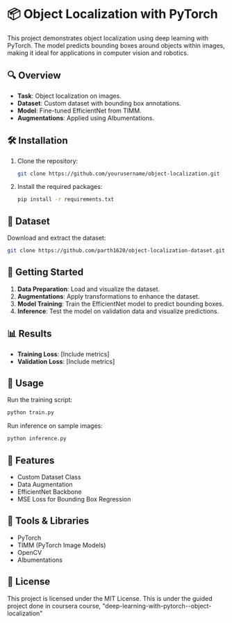 # 📦 Object Localization with PyTorch

This project demonstrates object localization using deep learning with PyTorch. The model predicts bounding boxes around objects within images, making it ideal for applications in computer vision and robotics.

## 🔍 Overview

- **Task**: Object localization on images.
- **Dataset**: Custom dataset with bounding box annotations.
- **Model**: Fine-tuned EfficientNet from TIMM.
- **Augmentations**: Applied using Albumentations.

## 🛠️ Installation

1. Clone the repository:
   ```bash
   git clone https://github.com/yourusername/object-localization.git
   ```
2. Install the required packages:
   ```bash
   pip install -r requirements.txt
   ```

## 📁 Dataset

Download and extract the dataset:
```bash
git clone https://github.com/parth1620/object-localization-dataset.git
```

## 🚀 Getting Started

1. **Data Preparation**: Load and visualize the dataset.
2. **Augmentations**: Apply transformations to enhance the dataset.
3. **Model Training**: Train the EfficientNet model to predict bounding boxes.
4. **Inference**: Test the model on validation data and visualize predictions.

## 📊 Results

- **Training Loss**: [Include metrics]
- **Validation Loss**: [Include metrics]

## 🎯 Usage

Run the training script:
```bash
python train.py
```

Run inference on sample images:
```bash
python inference.py
```

## 🔧 Features

- Custom Dataset Class
- Data Augmentation
- EfficientNet Backbone
- MSE Loss for Bounding Box Regression

## 🧰 Tools & Libraries

- PyTorch
- TIMM (PyTorch Image Models)
- OpenCV
- Albumentations

## 📜 License

This project is licensed under the MIT License.
This is under the guided project done in coursera course, "deep-learning-with-pytorch--object-localization"

